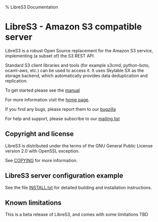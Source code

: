 % LibreS3 Documentation

LibreS3 - Amazon S3 compatible server
=====================================

LibreS3 is a robust Open Source replacement for the Amazon S3 service,
implementing (a subset of) the S3 REST API.

Standard S3 client libraries and tools (for example s3cmd, python-boto,
ocaml-aws, etc.) can be used to access it. It uses Skylable SX as the
storage backend, which automatically provides data deduplication and
replication.

To get started please see the
[manual](http://www.skylable.com/products/libres3/manual/)

For more information visit the [home page](http://www.skylable.com/products/libres3).

If you find any bugs, please report them to our
[bugzilla](https://bugzilla.skylable.com/)

For help and support, please subscribe to our
[mailing list](http://lists.skylable.com/listinfo/sx-users)

Copyright and license
---------------------

LibreS3 is distributed under the terms of the GNU General Public License
version 2.0 with OpenSSL exception.

See [COPYING](COPYING) for more information.

LibreS3 server configuration example
------------------------------------

See the file [INSTALL.txt](INSTALL.txt) for detailed building and installation
instructions.

Known limitations
-----------------

This is a beta release of LibreS3, and comes with some limitations
TBD
